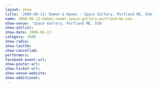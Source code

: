 ```yaml
---
layout: show
title: '2008-06-13: Damon & Naomi - Space Gallery, Portland ME, USA'
name: 2008-06-13-damon-naomi-space-gallery-portland-me-usa
show-venue: 'Space Gallery, Portland ME, USA'
show-setlist: 
show-date: 2008-06-13
category: 2008
show-radio: 
show-lastfm: 
show-cancelled: 
performers: 
facebook-event-url: 
show-poster-url: 
show-ticket-url: 
show-venue-website: 
show-additional: 
---
```


